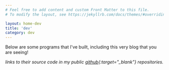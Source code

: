 ```yaml
---
# Feel free to add content and custom Front Matter to this file.
# To modify the layout, see https://jekyllrb.com/docs/themes/#overriding-theme-defaults

layout: home-dev
title: 'dev'
category: dev
---
```


Below are some programs that I've built, including this very blog that you are seeing! 

*links to their source code in my public [github](https://github.com/jinyoungch0i){:target="_blank"} repositories.*
